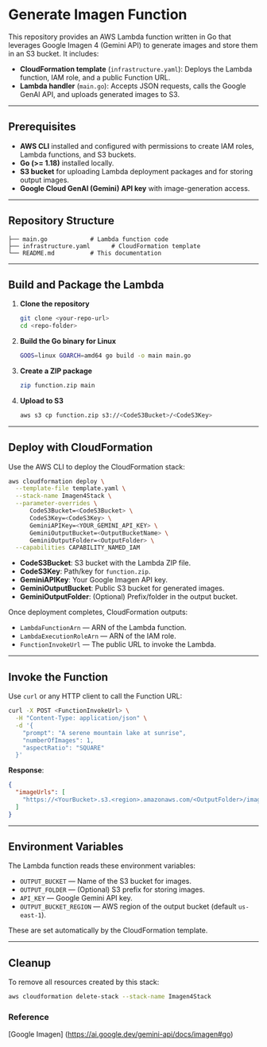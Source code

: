 # Generate Imagen Function

This repository provides an AWS Lambda function written in Go that leverages Google Imagen 4 (Gemini API) to generate images and store them in an S3 bucket. It includes:

- **CloudFormation template** (`infrastructure.yaml`): Deploys the Lambda function, IAM role, and a public Function URL.
- **Lambda handler** (`main.go`): Accepts JSON requests, calls the Google GenAI API, and uploads generated images to S3.

---

## Prerequisites

- **AWS CLI** installed and configured with permissions to create IAM roles, Lambda functions, and S3 buckets.
- **Go (>= 1.18)** installed locally.
- **S3 bucket** for uploading Lambda deployment packages and for storing output images.
- **Google Cloud GenAI (Gemini) API key** with image-generation access.

---

## Repository Structure

```text
├── main.go            # Lambda function code
├── infrastructure.yaml      # CloudFormation template
└── README.md          # This documentation
```

---

## Build and Package the Lambda

1. **Clone the repository**

   ```bash
   git clone <your-repo-url>
   cd <repo-folder>
   ```

2. **Build the Go binary for Linux**

   ```bash
   GOOS=linux GOARCH=amd64 go build -o main main.go
   ```

3. **Create a ZIP package**

   ```bash
   zip function.zip main
   ```

4. **Upload to S3**

   ```bash
   aws s3 cp function.zip s3://<CodeS3Bucket>/<CodeS3Key>
   ```

---

## Deploy with CloudFormation

Use the AWS CLI to deploy the CloudFormation stack:

```bash
aws cloudformation deploy \
  --template-file template.yaml \
  --stack-name Imagen4Stack \
  --parameter-overrides \
      CodeS3Bucket=<CodeS3Bucket> \
      CodeS3Key=<CodeS3Key> \
      GeminiAPIKey=<YOUR_GEMINI_API_KEY> \
      GeminiOutputBucket=<OutputBucketName> \
      GeminiOutputFolder=<OutputFolder> \
  --capabilities CAPABILITY_NAMED_IAM
```

- **CodeS3Bucket**: S3 bucket with the Lambda ZIP file.
- **CodeS3Key**: Path/key for `function.zip`.
- **GeminiAPIKey**: Your Google Imagen API key.
- **GeminiOutputBucket**: Public S3 bucket for generated images.
- **GeminiOutputFolder**: (Optional) Prefix/folder in the output bucket.

Once deployment completes, CloudFormation outputs:

- `LambdaFunctionArn` — ARN of the Lambda function.
- `LambdaExecutionRoleArn` — ARN of the IAM role.
- `FunctionInvokeUrl` — The public URL to invoke the Lambda.

---

## Invoke the Function

Use `curl` or any HTTP client to call the Function URL:

```bash
curl -X POST <FunctionInvokeUrl> \
  -H "Content-Type: application/json" \
  -d '{
    "prompt": "A serene mountain lake at sunrise",
    "numberOfImages": 1,
    "aspectRatio": "SQUARE"
  }'
```

**Response**:

```json
{
  "imageUrls": [
    "https://<YourBucket>.s3.<region>.amazonaws.com/<OutputFolder>/imagen_0_20250805T123456.png"
  ]
}
```

---

## Environment Variables

The Lambda function reads these environment variables:

- `OUTPUT_BUCKET` — Name of the S3 bucket for images.
- `OUTPUT_FOLDER` — (Optional) S3 prefix for storing images.
- `API_KEY` — Google Gemini API key.
- `OUTPUT_BUCKET_REGION` — AWS region of the output bucket (default `us-east-1`).

These are set automatically by the CloudFormation template.

---

## Cleanup

To remove all resources created by this stack:

```bash
aws cloudformation delete-stack --stack-name Imagen4Stack
```

### Reference
[Google Imagen] (https://ai.google.dev/gemini-api/docs/imagen#go)
